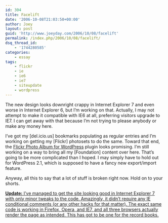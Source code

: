 ```yaml
---
id: 304
title: Facelift
date: '2006-10-08T21:03:50+00:00'
author: Joey
layout: post
guid: 'http://www.joeyday.com/2006/10/08/facelift'
permalink: /index.php/2006/10/08/facelift/
dsq_thread_id:
    - '1744280585'
categories:
    - essay
tags:
    - flickr
    - ie
    - ie6
    - ie7
    - siteupdate
    - wordpress
---
```


The new design looks downright crappy in Internet Explorer 7 and even worse in Internet Explorer 6, but I’m working on that. Actually, I may not attempt to make it compatible with IE6 at all, preferring visitors upgrade to IE7. I can get away with that because I’m not trying to please anybody or make any money here.

I’ve got my \[del.icio.us\] bookmarks populating as regular entries and I’m working on getting my \[Flickr\] photosets to do the same. Toward that end, the [Flickr Photo Album for WordPress](http://tantannoodles.com/toolkit/photo-album/) plugin looks promising. I’m still working on a way to bring all my \[Foundation\] content over here. That’s going to be more complicated than I hoped. I may simply have to hold out for WordPress 2.1, which is supposed to have a fancy new export/import feature.

Anyway, all this to say that a lot of stuff is broken right now. Hold on to your shorts.

<ins datetime="2006-10-10T12:51:23+00:00">**Update:** I’ve managed to get the site looking good in Internet Explorer 7 with only minor tweaks to the code. Amazingly, it didn’t require any [IE conditional comments](http://msdn.microsoft.com/workshop/author/dhtml/overview/ccomment_ovw.asp) (or any other hacks for that matter). The exact same code is working in Firefox, Opera, and IE7, and all three browsers actually render the page as intended. This has got to be one for the record books.</ins>